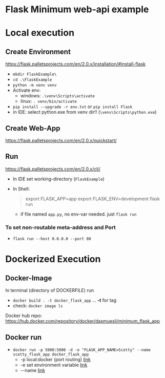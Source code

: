 # Flask Minimum web-api example

# Local execution

## Create Environment

<https://flask.palletsprojects.com/en/2.0.x/installation/#install-flask>

- `mkdir FlaskExample\`
- `cd .\FlaskExample`
- `python -m venv venv`
- Activate env:
  - windows: `.\venv\Scripts\activate`
  - linux: `. venv/bin/activate`
- `pip install --upgrade -r env.txt` or `pip install Flask`
- in IDE: select python.exe from venv dir!! (`\venv\Scripts\python.exe`)

## Create Web-App

<https://flask.palletsprojects.com/en/2.0.x/quickstart/>

## Run

<https://flask.palletsprojects.com/en/2.0.x/cli/>

- In IDE set working-directory (`FlaskExample`)
- In Shell:

  > export FLASK_APP=app
  > export FLASK_ENV=development
  > flask run

  - if file named `app.py`, no env-var needed. just `flask run`

### To set non-routable meta-address and Port

- `flask run --host 0.0.0.0 --port 80`

# Dockerized Execution

## Docker-Image

In terminal (directory of DOCKERFILE) run

- `docker build . -t docker_flask_app`  ... **-t** for tag
- check: `docker image ls`

Docker hub repo: <https://hub.docker.com/repository/docker/dasmuesli/minimum_flask_app>

## Docker run

- `docker run -p 5000:5000 -d -e "FLASK_APP_NAME=Scotty" --name scotty_flask_app docker_flask_app`  
  - -p local:docker (port routing) [link](https://docs.docker.com/engine/reference/run/#expose-incoming-ports)
  - -e set environment variable [link](https://docs.docker.com/engine/reference/run/#env-environment-variables)
  - --name [link](https://docs.docker.com/engine/reference/run/#name---name)
